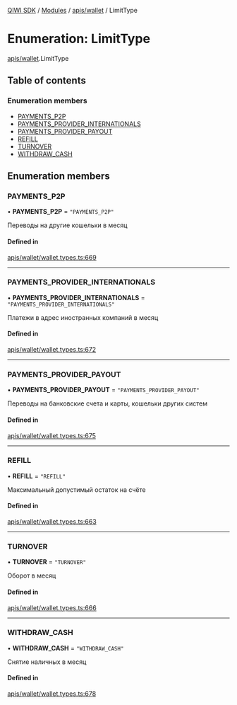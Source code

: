 [QIWI SDK](../README.md) / [Modules](../modules.md) / [apis/wallet](../modules/apis_wallet.md) / LimitType

# Enumeration: LimitType

[apis/wallet](../modules/apis_wallet.md).LimitType

## Table of contents

### Enumeration members

- [PAYMENTS\_P2P](apis_wallet.LimitType.md#payments_p2p)
- [PAYMENTS\_PROVIDER\_INTERNATIONALS](apis_wallet.LimitType.md#payments_provider_internationals)
- [PAYMENTS\_PROVIDER\_PAYOUT](apis_wallet.LimitType.md#payments_provider_payout)
- [REFILL](apis_wallet.LimitType.md#refill)
- [TURNOVER](apis_wallet.LimitType.md#turnover)
- [WITHDRAW\_CASH](apis_wallet.LimitType.md#withdraw_cash)

## Enumeration members

### PAYMENTS\_P2P

• **PAYMENTS\_P2P** = `"PAYMENTS_P2P"`

Переводы на другие кошельки в месяц

#### Defined in

[apis/wallet/wallet.types.ts:669](https://github.com/AlexXanderGrib/node-qiwi-sdk/blob/05e2fb8/src/apis/wallet/wallet.types.ts#L669)

___

### PAYMENTS\_PROVIDER\_INTERNATIONALS

• **PAYMENTS\_PROVIDER\_INTERNATIONALS** = `"PAYMENTS_PROVIDER_INTERNATIONALS"`

Платежи в адрес иностранных компаний в месяц

#### Defined in

[apis/wallet/wallet.types.ts:672](https://github.com/AlexXanderGrib/node-qiwi-sdk/blob/05e2fb8/src/apis/wallet/wallet.types.ts#L672)

___

### PAYMENTS\_PROVIDER\_PAYOUT

• **PAYMENTS\_PROVIDER\_PAYOUT** = `"PAYMENTS_PROVIDER_PAYOUT"`

Переводы на банковские счета и карты, кошельки других систем

#### Defined in

[apis/wallet/wallet.types.ts:675](https://github.com/AlexXanderGrib/node-qiwi-sdk/blob/05e2fb8/src/apis/wallet/wallet.types.ts#L675)

___

### REFILL

• **REFILL** = `"REFILL"`

Максимальный допустимый остаток на счёте

#### Defined in

[apis/wallet/wallet.types.ts:663](https://github.com/AlexXanderGrib/node-qiwi-sdk/blob/05e2fb8/src/apis/wallet/wallet.types.ts#L663)

___

### TURNOVER

• **TURNOVER** = `"TURNOVER"`

Оборот в месяц

#### Defined in

[apis/wallet/wallet.types.ts:666](https://github.com/AlexXanderGrib/node-qiwi-sdk/blob/05e2fb8/src/apis/wallet/wallet.types.ts#L666)

___

### WITHDRAW\_CASH

• **WITHDRAW\_CASH** = `"WITHDRAW_CASH"`

Снятие наличных в месяц

#### Defined in

[apis/wallet/wallet.types.ts:678](https://github.com/AlexXanderGrib/node-qiwi-sdk/blob/05e2fb8/src/apis/wallet/wallet.types.ts#L678)
